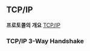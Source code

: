 ## TCP/IP
**프로토콜의 개요**
[TCP/IP](https://github.com/alstjq8251/Cs-tech/blob/main/%EA%B0%9C%EB%85%90/Network/TCP%7CIP.md)

### TCP/IP 3-Way Handshake
